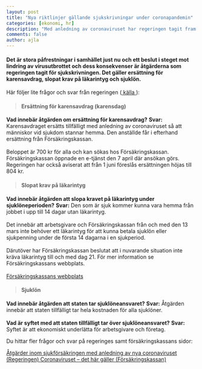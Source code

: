 ```yaml
---
layout: post
title: "Nya riktlinjer gällande sjukskrivningar under coronapandemin"
categories: [ekonomi, hr]
description: "Med anledning av coronaviruset har regeringen tagit fram nys åtgärder inom sjukskrivningen."
comments: false
author: ajla
---
```


#### Det är stora påfrestningar i samhället just nu och ett beslut i steget mot lindring av virusutbrottet och dess konsekvenser är åtgärderna som regeringen tagit för sjukskrivningen. Det gäller ersättning för karensavdrag, slopat krav på läkarintyg och sjuklön.

Här följer lite frågor och svar från regeringen (<a href="https://www.regeringen.se/regeringens-politik/socialforsakringar/atgarder-inom-sjukforsakringen-med-anledning-av-corona/" target="_blank">
källa
<i class="external alternate icon"></i>
</a>):

> #### Ersättning för karensavdrag (karensdag)
**Vad innebär åtgärden om ersättning för karensavdrag?**
**Svar:** Karensavdraget ersätts tillfälligt med anledning av coronaviruset så att människor vid sjukdom stannar hemma. Den anställde får i efterhand ersättning från Försäkringskassan.
<br />
<br />
Beloppet är 700 kr för alla och kan sökas hos Försäkringskassan. Försäkringskassan öppnade en e-tjänst den 7 april där ansökan görs. Regeringen har också aviserat att från 1 juni föreslås ersättningen höjas till 804 kr.

> #### Slopat krav på läkarintyg
**Vad innebär åtgärden att slopa kravet på läkarintyg under sjuklöneperioden?**
**Svar:** Den som är sjuk kommer kunna vara hemma från jobbet i upp till 14 dagar utan läkarintyg.
<br />
<br />
Det innebär att arbetsgivare och Försäkringskassan från och med den 13 mars inte behöver ett läkarintyg för att kunna betala sjuklön eller sjukpenning under de första 14 dagarna i en sjukperiod. 
<br />
<br />
Därutöver har Försäkringskassan beslutat att i nuvarande situation inte kräva läkarintyg till och med dag 21. För mer information se Försäkringskassans webbplats.
<br />
<br />
<a class="light-link" href="https://www.forsakringskassan.se/privatpers/coronaviruset-det-har-galler" target="_blank">
Försäkringskassans webbplats
<i class="external alternate icon"></i>
</a>

> #### Sjuklön
**Vad innebär åtgärden att staten tar sjuklöneansvaret?**
**Svar:** Åtgärden innebär att staten tillfälligt tar hela kostnaden för alla sjuklöner.
<br />
<br />
**Vad är syftet med att staten tillfälligt tar över sjuklöneansvaret?**
**Svar:** Syftet är att ekonomiskt underlätta för arbetsgivare och företag.


Du hittar fler frågor och svar på regeringes samt försäkringskassans sidor:

<a href="https://www.regeringen.se/regeringens-politik/socialforsakringar/atgarder-inom-sjukforsakringen-med-anledning-av-corona/" target="_blank">
Åtgärder inom sjukförsäkringen med anledning av nya coronaviruset (Regeringen)
<i class="external alternate icon"></i>
</a>

<a href="https://www.forsakringskassan.se/privatpers/coronaviruset-det-har-galler" target="_blank">
Coronaviruset – det här gäller (Försäkringskassan)
<i class="external alternate icon"></i>
</a>
